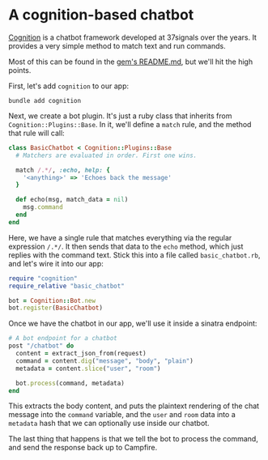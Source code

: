 # A cognition-based chatbot

[Cognition](https://rubygems.org/gems/cognition) is a chatbot framework
developed at 37signals over the years. It provides a very simple method to
match text and run commands.

Most of this can be found in the [gem's README.md](https://github.com/basecamp/cognition/blob/master/README.md), but
we'll hit the high points.

First, let's add `cognition` to our app:

```shell
bundle add cognition
```

Next, we create a bot plugin. It's just a ruby class that inherits from `Cognition::Plugins::Base`. In it, we'll define a `match` rule, and the method that rule will call:

```ruby
class BasicChatbot < Cognition::Plugins::Base
  # Matchers are evaluated in order. First one wins.

  match /.*/, :echo, help: {
    '<anything>' => 'Echoes back the message'
  }

  def echo(msg, match_data = nil)
    msg.command
  end
end
```

Here, we have a single rule that matches everything via the regular expression
`/.*/`. It then sends that data to the `echo` method, which just replies with
the command text. Stick this into a file called `basic_chatbot.rb`, and let's
wire it into our app:

```ruby
require "cognition"
require_relative "basic_chatbot"

bot = Cognition::Bot.new
bot.register(BasicChatbot)
```

Once we have the chatbot in our app, we'll use it inside a sinatra endpoint:

```ruby
# A bot endpoint for a chatbot
post "/chatbot" do
  content = extract_json_from(request)
  command = content.dig("message", "body", "plain")
  metadata = content.slice("user", "room")

  bot.process(command, metadata)
end
```

This extracts the body content, and puts the plaintext rendering of the chat
message into the `command` variable, and the `user` and `room` data into a
`metadata` hash that we can optionally use inside our chatbot.

The last thing that happens is that we tell the bot to process the command,
and send the response back up to Campfire.
